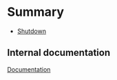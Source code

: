 # Summary

- [Shutdown](./shutdown.md)

## Internal documentation

[Documentation](./internal/SUMMARY.md)
